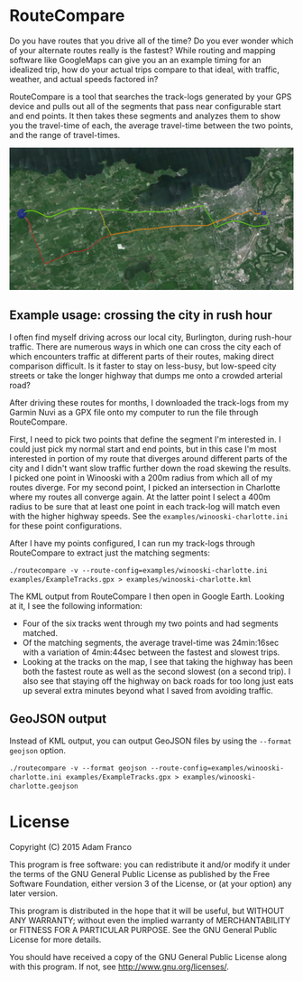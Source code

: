RouteCompare
============

Do you have routes that you drive all of the time? Do you ever wonder which of
your alternate routes really is the fastest? While routing and mapping software
like GoogleMaps can give you an an example timing for an idealized trip, how
do your actual trips compare to that ideal, with traffic, weather, and actual
speeds factored in?

RouteCompare is a tool that searches the track-logs generated by your GPS device
and pulls out all of the segments that pass near configurable start and end points.
It then takes these segments and analyzes them to show you the travel-time of each,
the average travel-time between the two points, and the range of travel-times.

![Example output comparing several tracks](https://raw.githubusercontent.com/adamfranco/RouteCompare/master/examples/winooski-charlotte.png)

Example usage: crossing the city in rush hour
---------------------------------------------

I often find myself driving across our local city, Burlington, during rush-hour
traffic. There are numerous ways in which one can cross the city each of which
encounters traffic at different parts of their routes, making direct comparison
difficult. Is it faster to stay on less-busy, but low-speed city streets or
take the longer highway that dumps me onto a crowded arterial road?

After driving these routes for months, I downloaded the track-logs from my Garmin
Nuvi as a GPX file onto my computer to run the file through RouteCompare.

First, I need to pick two points that define the segment I'm interested in. I
could just pick my normal start and end points, but in this case I'm most
interested in portion of my route that diverges around different parts of the
city and I didn't want slow traffic further down the road skewing the results.
I picked one point in Winooski with a 200m radius from which all of my routes
diverge. For my second point, I picked an intersection in Charlotte where my
routes all converge again. At the latter point I select a 400m radius to be sure
that at least one point in each track-log will match even with the higher highway
speeds. See the `examples/winooski-charlotte.ini` for these point configurations.

After I have my points configured, I can run my track-logs through RouteCompare
to extract just the matching segments:

    ./routecompare -v --route-config=examples/winooski-charlotte.ini examples/ExampleTracks.gpx > examples/winooski-charlotte.kml

The KML output from RouteCompare I then open in Google Earth. Looking at it, I
see the following information:

* Four of the six tracks went through my two points and had segments matched.
* Of the matching segments, the average travel-time was 24min:16sec with a
  variation of 4min:44sec between the fastest and slowest trips.
* Looking at the tracks on the map, I see that taking the highway has been both
  the fastest route as well as the second slowest (on a second trip). I also see
  that staying off the highway on back roads for too long just eats up several
  extra minutes beyond what I saved from avoiding traffic.

GeoJSON output
--------------
Instead of KML output, you can output GeoJSON files by using the `--format geojson` option.

    ./routecompare -v --format geojson --route-config=examples/winooski-charlotte.ini examples/ExampleTracks.gpx > examples/winooski-charlotte.geojson


License
=======
Copyright (C) 2015 Adam Franco

This program is free software: you can redistribute it and/or modify
it under the terms of the GNU General Public License as published by
the Free Software Foundation, either version 3 of the License, or
(at your option) any later version.

This program is distributed in the hope that it will be useful,
but WITHOUT ANY WARRANTY; without even the implied warranty of
MERCHANTABILITY or FITNESS FOR A PARTICULAR PURPOSE.  See the
GNU General Public License for more details.

You should have received a copy of the GNU General Public License
along with this program.  If not, see <http://www.gnu.org/licenses/>.
